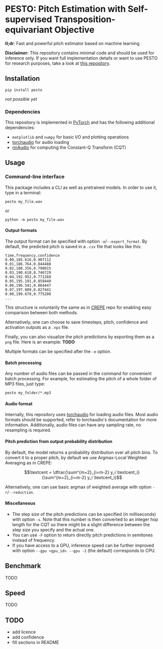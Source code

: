 # PESTO: Pitch Estimation with Self-supervised Transposition-equivariant Objective

**tl;dr**: Fast and powerful pitch estimator based on machine learning

**Disclaimer:** This repository contains minimal code and should be used for inference only.
If you want full implementation details or want to use PESTO for research purposes, take a look at [this repository](https://github.com/aRI0U/pesto-full).


## Installation

```shell
pip install pesto
```
*not possible yet*

### Dependencies

This repository is implemented in [PyTorch](https://pytorch.org/) and has the following additional dependencies:
- `matplotlib` and `numpy` for basic I/O and plotting operations
- [torchaudio](https://pytorch.org/audio/stable/) for audio loading
- [nnAudio](https://github.com/KinWaiCheuk/nnAudio) for computing the Constant-Q Transform (CQT)

## Usage

### Command-line interface

This package includes a CLI as well as pretrained models.
In order to use it, type in a terminal:
```shell
pesto my_file.wav
```
or
```shell
python -m pesto my_file.wav
```

#### Output formats

The output format can be specified with option `-e`/`--export_format`.
By default, the predicted pitch is saved in a `.csv` file that looks like this:
```
time,frequency,confidence
0.00,185.616,0.907112
0.01,186.764,0.844488
0.02,188.356,0.798015
0.03,190.610,0.746729
0.04,192.952,0.771268
0.05,195.191,0.859440
0.06,196.541,0.864447
0.07,197.809,0.827441
0.08,199.678,0.775208
...
```
This structure is voluntarily the same as in [CREPE](https://github.com/marl/crepe) repo for enabling easy comparison between both methods.

Alternatively, one can choose to save timesteps, pitch, confidence and activation outputs as a `.npz` file.

Finally, you can also visualize the pitch predictions by exporting them as a `png` file. Here is an example:
**TODO**

Multiple formats can be specified after the `-e` option.

#### Batch processing

Any number of audio files can be passed in the command for convenient batch processing.
For example, for estimating the pitch of a whole folder of MP3 files, just type:
```shell
pesto my_folder/*.mp3
```

#### Audio format

Internally, this repository uses [torchaudio](https://pytorch.org/audio/stable/backend.html) for loading audio files.
Most audio formats should be supported, refer to torchaudio's documentation for more information. 
Additionally, audio files can have any sampling rate, no resampling is required.

#### Pitch prediction from output probability distribution

By default, the model returns a probability distribution over all pitch bins.
To convert it to a proper pitch, by default we use Argmax-Local Weighted Averaging as in CREPE:

$$\textcent = \dfrac{\sum^{m+2}_{i=m-2} y_i \textcent_i}{\sum^{m+2}_{i=m-2} y_i \textcent_i}$$ 

[//]: # (\text{, with } m = \arg\max_i y_i$$)

Alternatively, one can use basic argmax of weighted average with option `-r`/`--reduction`.

#### Miscellaneous

- The step size of the pitch predictions can be specified (in milliseconds) with option `-s`. Note that this number is then converted to an integer hop length for the CQT so there might be a slight difference between the step size you specify and the actual one.
- You can use `-F` option to return directly pitch predictions in semitones instead of frequency.
- If you have access to a GPU, inference speed can be further improved with option `--gpu <gpu_id>`. `--gpu -1` (the default) corresponds to CPU.

## Benchmark

TODO

## Speed

TODO

## TODO

- add licence
- add confidence
- fill sections in README
